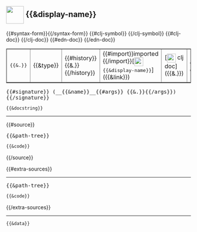 ## <img width="48px" valign="middle" src="http://i.imgur.com/Hi20huC.png"> {{&display-name}}

 <table border="1">
<tr>
{{#syntax-form}}<td><samp>{{&.}}</samp></td>{{/syntax-form}}
<td>{{&type}}</td>
<td>{{#history}}{{&.}} {{/history}}</td>
{{#clj-symbol}}
<td>
{{#import}}imported {{/import}}[<img height="24px" valign="middle" src="http://i.imgur.com/1GjPKvB.png"> <samp>{{&display-name}}</samp>]({{&link}})
</td>
{{/clj-symbol}}
{{#clj-doc}}
<td>
[<img height="24px" valign="middle" src="http://i.imgur.com/1GjPKvB.png"> clj doc]({{&.}})
</td>
{{/clj-doc}}
{{#edn-doc}}
<td>
[<img height="24px" valign="middle" src="http://i.imgur.com/I8uNXHv.png"> edn doc]({{&.}})
</td>
{{/edn-doc}}
</tr>
</table>

 <samp>
{{#signature}}
(__{{&name}}__{{#args}} {{&.}}{{/args}})<br>
{{/signature}}
</samp>

```
{{&docstring}}
```

---

{{#source}}
 <pre>
{{&path-tree}}
</pre>

```clj
{{&code}}
```
{{/source}}

{{#extra-sources}}

---

 <pre>
{{&path-tree}}
</pre>

```clj
{{&code}}
```
{{/extra-sources}}

---

```clj
{{&data}}
```
